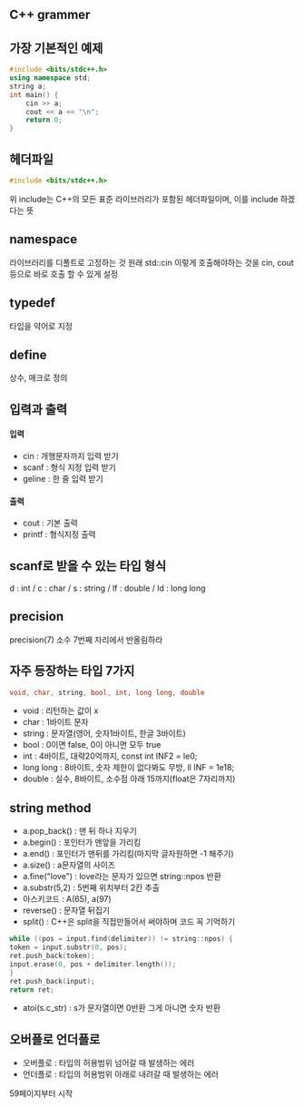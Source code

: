 ## C++ grammer

## 가장 기본적인 예제
```C++
#include <bits/stdc++.h>
using namespace std;
string a;
int main() {
    cin >> a;
    cout << a << "\n";
    return 0;
}
```

## 헤더파일
```C++
#include <bits/stdc++.h>
```
위 include는 C++의 모든 표준 라이브러리가 포함된 헤더파일이며, 이를 include 하겠다는 뜻

## namespace
라이브러리를 디폴트로 고정하는 것
원래 std::cin 이렇게 호출해야하는 것을 cin, cout 등으로 바로 호출 할 수 있게 설정

## typedef
타입을 약어로 지정

## define
상수, 매크로 정의

## 입력과 출력
#### 입력
- cin : 개행문자까지 입력 받기
- scanf : 형식 지정 입력 받기
- geline : 한 줄 입력 받기
#### 출력
- cout : 기본 출력
- printf : 형식지정 출력

## scanf로 받을 수 있는 타입 형식
d : int / c : char / s : string / lf : double / ld : long long

## precision
precision(7) 소수 7번째 자리에서 반올림하라

## 자주 등장하는 타입 7가지
```C++
void, char, string, bool, int, long long, double
```
- void : 리턴하는 값이 x
- char : 1바이트 문자
- string : 문자열(영어, 숫자1바이트, 한글 3바이트)
- bool : 0이면 false, 0이 아니면 모두 true
- int : 4바이트, 대략20억까지, const int INF2 = le0;
- long long : 8바이트, 숫자 제한이 없다봐도 무방, ll INF = 1e18;
- double : 실수, 8바이트, 소수점 아래 15까지(float은 7자리까지)

## string method
- a.pop_back() : 맨 뒤 하나 지우기
- a.begin() : 포인터가 맨앞을 가리킴
- a.end() : 포인터가 맨뒤를 가리킴(마지막 글자원하면 -1 해주기)
- a.size() : a문자열의 사이즈
- a.fine("love") : love라는 문자가 있으면 string::npos 반환
- a.substr(5,2) : 5번째 위치부터 2칸 추출
- 아스키코드 : A(65), a(97)
- reverse() : 문자열 뒤집기
- split() : C++은 split을 직접만들어서 써야하며 코드 꼭 기억하기
```C++
while ((pos = input.find(delimiter)) != string::npos) {
token = input.substr(0, pos);
ret.push_back(token);
input.erase(0, pos + delimiter.length());
}
ret.push_back(input);
return ret;
```
- atoi(s.c_str) : s가 문자열이면 0반환 그게 아니면 숫자 반환

## 오버플로 언더플로
- 오버플로 : 타입의 허용범위 넘어갈 때 발생하는 에러
- 언더플로 : 타입의 허용범위 아래로 내려갈 때 발생하는 에러

59페이지부터 시작